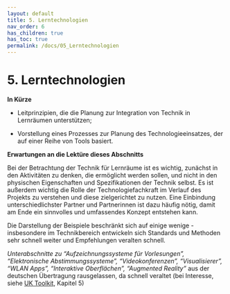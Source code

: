 ```yaml
---
layout: default
title: 5. Lerntechnologien
nav_order: 6
has_children: true
has_toc: true
permalink: /docs/05_Lerntechnologien
---
```


# 5. Lerntechnologien

**In Kürze**

-   Leitprinzipien, die die Planung zur Integration von Technik in Lernräumen unterstützen;

-   Vorstellung eines Prozesses zur Planung des Technologieeinsatzes, der auf einer Reihe von Tools basiert.

**Erwartungen an die Lektüre dieses Abschnitts**

Bei der Betrachtung der Technik für
Lernräume ist es wichtig, zunächst in den Aktivitäten zu denken, die
ermöglicht werden sollen, und nicht in den physischen Eigenschaften und
Spezifikationen der Technik selbst.  Es ist außerdem wichtig die Rolle der Technologiefachkraft im Verlauf des Projekts zu verstehen und diese zielgerichtet zu nutzen. Eine Einbindung unterschiedlichster Partner und Partnerinnen ist dazu häufig nötig, damit am Ende ein sinnvolles und umfassendes Konzept entstehen kann.

Die Darstellung der Beispiele beschränkt sich auf einige wenige - insbesondere im Technikbereich entwickeln sich Standards und Methoden sehr schnell weiter und Empfehlungen veralten schnell.

*Unterabschnitte zu “Aufzeichnungssysteme für Vorlesungen”,
“Elektronische Abstimmungssysteme”, “Videokonferenzen”,
“Visualisierer”, “WLAN Apps”, “Interaktive Oberflächen”, “Augmented
Reality”* aus der deutschen Übertragung rausgelassen, da schnell veraltet (bei Interesse, siehe [UK Toolkit](https://www.ucisa.ac.uk/learningspace), Kapitel 5)
